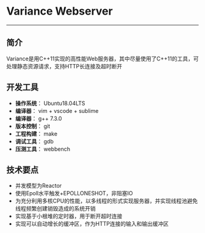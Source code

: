 #  Variance Webserver

---

## 简介
Variance是用C++11实现的高性能Web服务器，其中尽量使用了C++11的工具，可处理静态资源请求，支持HTTP长连接及超时断开

## 开发工具
- **操作系统**： Ubuntu18.04LTS
- **编译器**： vim + vscode + sublime
- **编译器**： g++ 7.3.0
- **版本控制**： git
- **工程构建**： make
- **调试工具**： gdb
- **压测工具**： webbench

## 技术要点
- 并发模型为Reactor
- 使用Epoll水平触发+EPOLLONESHOT，非阻塞IO
- 为充分利用多核CPU的性能，以多线程的形式实现服务器，并实现线程池避免线程频繁创建销毁造成的系统开销
- 实现基于小根堆的定时器，用于断开超时连接
- 实现可以自动增长的缓冲区，作为HTTP连接的输入和输出缓冲区

